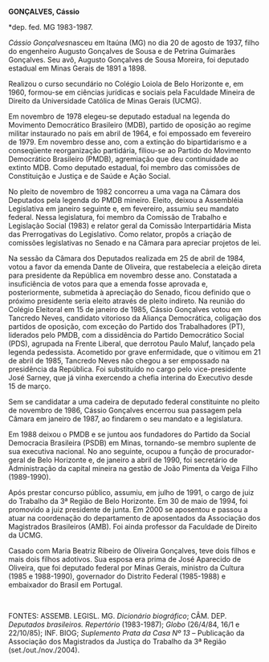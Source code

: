 **GONÇALVES, Cássio**

\*dep. fed. MG 1983-1987.

*Cássio Gonçalves*nasceu em Itaúna (MG) no dia 20 de agosto de 1937,
filho do engenheiro Augusto Gonçalves de Sousa e de Petrina Guimarães
Gonçalves. Seu avô, Augusto Gonçalves de Sousa Moreira, foi deputado
estadual em Minas Gerais de 1891 a 1898.

Realizou o curso secundário no Colégio Loiola de Belo Horizonte e, em
1960, formou-se em ciências jurídicas e sociais pela Faculdade Mineira
de Direito da Universidade Católica de Minas Gerais (UCMG).

Em novembro de 1978 elegeu-se deputado estadual na legenda do Movimento
Democrático Brasileiro (MDB), partido de oposição ao regime militar
instaurado no país em abril de 1964, e foi empossado em fevereiro de
1979. Em novembro desse ano, com a extinção do bipartidarismo e a
conseqüente reorganização partidária, filiou-se ao Partido do Movimento
Democrático Brasileiro (PMDB), agremiação que deu continuidade ao
extinto MDB. Como deputado estadual, foi membro das comissões de
Constituição e Justiça e de Saúde e Ação Social.

No pleito de novembro de 1982 concorreu a uma vaga na Câmara dos
Deputados pela legenda do PMDB mineiro. Eleito, deixou a Assembléia
Legislativa em janeiro seguinte e, em fevereiro, assumiu seu mandato
federal. Nessa legislatura, foi membro da Comissão de Trabalho e
Legislação Social (1983) e relator geral da Comissão Interpartidária
Mista das Prerrogativas do Legislativo. Como relator, propôs a criação
de comissões legislativas no Senado e na Câmara para apreciar projetos
de lei.

Na sessão da Câmara dos Deputados realizada em 25 de abril de 1984,
votou a favor da emenda Dante de Oliveira, que restabelecia a eleição
direta para presidente da República em novembro desse ano. Constatada a
insuficiência de votos para que a emenda fosse aprovada e,
posteriormente, submetida à apreciação do Senado, ficou definido que o
próximo presidente seria eleito através de pleito indireto. Na reunião
do Colégio Eleitoral em 15 de janeiro de 1985, Cássio Gonçalves votou em
Tancredo Neves, candidato vitorioso da Aliança Democrática, coligação
dos partidos de oposição, com exceção do Partido dos Trabalhadores (PT),
liderados pelo PMDB, com a dissidência do Partido Democrático Social
(PDS), agrupada na Frente Liberal, que derrotou Paulo Maluf, lançado
pela legenda pedessista. Acometido por grave enfermidade, que o vitimou
em 21 de abril de 1985, Tancredo Neves não chegou a ser empossado na
presidência da República. Foi substituído no cargo pelo vice-presidente
José Sarney, que já vinha exercendo a chefia interina do Executivo desde
15 de março.

Sem se candidatar a uma cadeira de deputado federal constituinte no
pleito de novembro de 1986, Cássio Gonçalves encerrou sua passagem pela
Câmara em janeiro de 1987, ao findarem o seu mandato e a legislatura.

Em 1988 deixou o PMDB e se juntou aos fundadores do Partido da Social
Democracia Brasileira (PSDB) em Minas, tornando-se membro suplente de
sua executiva nacional. No ano seguinte, ocupou a função de
procurador-geral de Belo Horizonte e, de janeiro a abril de 1990, foi
secretário de Administração da capital mineira na gestão de João Pimenta
da Veiga Filho (1989-1990).

Após prestar concurso público, assumiu, em julho de 1991, o cargo de
juiz do Trabalho da 3ª Região de Belo Horizonte. Em 30 de maio de 1994,
foi promovido a juiz presidente de junta. Em 2000 se aposentou e passou
a atuar na coordenação do departamento de aposentados da Associação dos
Magistrados Brasileiros (AMB). Foi ainda professor da Faculdade de
Direito da UCMG.

Casado com Maria Beatriz Ribeiro de Oliveira Gonçalves, teve dois filhos
e mais dois filhos adotivos. Sua esposa era prima de José Aparecido de
Oliveira, que foi deputado federal por Minas Gerais, ministro da Cultura
(1985 e 1988-1990), governador do Distrito Federal (1985-1988) e
embaixador do Brasil em Portugal.

 

FONTES: ASSEMB. LEGISL. MG. *Dicionário biográfico*; CÂM. DEP.
*Deputados brasileiros. Repertório* (1983-1987); *Globo* (26/4/84, 16/1
e 22/10/85); INF. BIOG; *Suplemento Prata da Casa Nº 13* – Publicação da
Associação dos Magistrados da Justiça do Trabalho da 3ª Região
(set./out./nov./2004).

 
